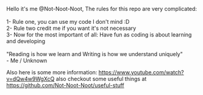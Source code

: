 Hello it's me @Not-Noot-Noot, The rules for this repo are very complicated:<br />
<br />
1- Rule one, you can use my code I don't mind :D <br />
2- Rule two credit me if you want it's not necessary <br />
3- Now for the most important of all: Have fun as coding is about learning and developing<br />
    <br/>"Reading is how we learn and Writing is how we understand uniquely"<br />
    	- Me / Unknown

Also here is some more information: https://www.youtube.com/watch?v=dQw4w9WgXcQ also checkout some useful things at https://github.com/Not-Noot-Noot/useful-stuff
